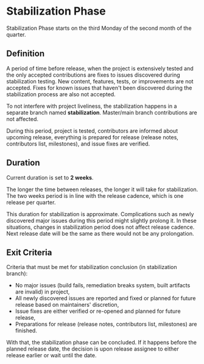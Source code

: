 # Stabilization Phase

Stabilization Phase starts on the third Monday of the second month of the quarter.

## Definition
A period of time before release, when the project is extensively tested and the only accepted contributions are fixes to issues discovered during stabilization testing.
New content, features, tests, or improvements are not accepted.
Fixes for known issues that haven't been discovered during the stabilization process are also not accepted.

To not interfere with project liveliness, the stabilization happens in a separate branch named **stabilization**.
Master/main branch contributions are not affected.

During this period, project is tested, contributors are informed about upcoming release, everything is prepared for release (release notes, contributors list, milestones), and issue fixes are verified.

## Duration
Current duration is set to **2 weeks**.

The longer the time between releases, the longer it will take for stabilization.
The two weeks period is in line with the release cadence, which is one release per quarter.

This duration for stabilization is approximate.
Complications such as newly discovered major issues during this period might slightly prolong it.
In these situations, changes in stabilization period does not affect release cadence.
Next release date will be the same as there would not be any prolongation.

## Exit Criteria
Criteria that must be met for stabilization conclusion (in stabilization branch):
- No major issues (build fails, remediation breaks system, built artifacts are invalid) in project,
- All newly discovered issues are reported and fixed or planned for future release based on maintainers' discretion,
- Issue fixes are either verified or re-opened and planned for future release,
- Preparations for release (release notes, contributors list, milestones) are finished.

With that, the stabilization phase can be concluded.
If it happens before the planned release date, the decision is upon release assignee to either release earlier or wait until the date.
